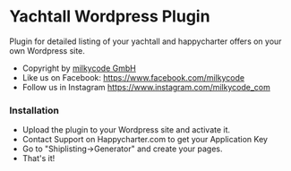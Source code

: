 # Yachtall Wordpress  Plugin

Plugin for detailed listing of your yachtall and happycharter offers on your own Wordpress site.

* Copyright by [milkycode GmbH](https://www.milkycode.com)
* Like us on Facebook: https://www.facebook.com/milkycode
* Follow us in Instagram https://www.instagram.com/milkycode_com

### Installation

* Upload the plugin to your Wordpress site and activate it. 
* Contact Support on Happycharter.com to get your Application Key
* Go to "Shiplisting->Generator" and create your pages.
* That's it!